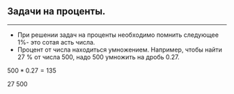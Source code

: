 ## Задачи на проценты.

***
- При решении задач на проценты необходимо помнить следующее $1$%- это сотая асть числа.
- Процент от числа находиться умножением. Например, чтобы найти $27$ % от числа $500$, надо $500$ умножить на дробь $0.27$.

$500*0.27=135$

$27$ $500$ 